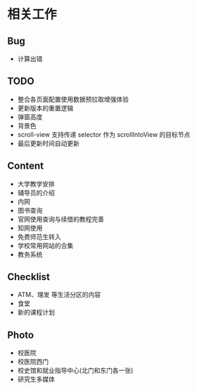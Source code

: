 # 相关工作

## Bug

- 计算出错

## TODO

- 整合各页面配置使用数据预拉取增强体验
- 更新版本的重置逻辑
- 弹窗高度
- 背景色
- scroll-view 支持传递 selector 作为 scrollIntoView 的目标节点
- 最后更新时间自动更新

## Content

- 大学教学安排
- 辅导员的介绍
- 内网
- 图书查询
- 官网使用查询与续借的教程完善
- 知网使用
- 免费师范生转入
- 学校常用网站的合集
- 教务系统

## Checklist

- ATM、理发 等生活分区的内容
- 食堂
- 新的课程计划

## Photo

- 校医院
- 校医院西门
- 校史馆和就业指导中心(北门和东门各一张)
- 研究生多媒体
